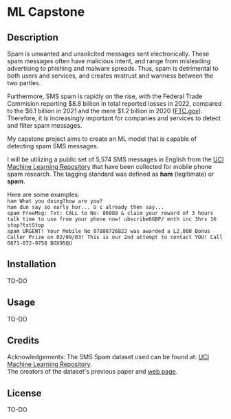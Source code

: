 # ML Capstone

## Description

Spam is unwanted and unsolicited messages sent electronically. These spam messages often have malicious intent, and range from misleading advertising to phishing and malware spreads. Thus, spam is detrimental to both users and services, and creates mistrust and wariness between the two parties. 

Furthermore, SMS spam is rapidly on the rise, with the Federal Trade Commision reporting $8.8 billion in total reported losses in 2022, compared to the $6.1 billion in 2021 and the mere $1.2 billion in 2020 ([FTC.gov](https://www.ftc.gov/business-guidance/blog/2023/02/ftc-crunches-2022-numbers-see-where-scammers-continue-crunch-consumers)). Therefore, it is increasingly important for companies and services to detect and filter spam messages. 

My capstone project aims to create an ML model that is capable of detecting spam SMS messages.

I will be utilizing a public set of 5,574 SMS messages in English from the [UCI Machine Learning Repository](https://archive.ics.uci.edu/ml/datasets/sms+spam+collection#) that have been collected for mobile phone spam research. The tagging standard was defined as **ham** (legitimate) or **spam**.

Here are some examples:  
`ham What you doing?how are you?`   
`ham dun say so early hor... U c already then say...`   
`spam FreeMsg: Txt: CALL to No: 86888 & claim your reward of 3 hours talk time to use from your phone now! ubscribe6GBP/ mnth inc 3hrs 16 stop?txtStop`   
`spam URGENT! Your Mobile No 07808726822 was awarded a L2,000 Bonus Caller Prize on 02/09/03! This is our 2nd attempt to contact YOU! Call 0871-872-9758 BOX95QU`   

## Installation

TO-DO

## Usage

TO-DO

## Credits

Acknowledgements: 
The SMS Spam dataset used can be found at: [UCI Machine Learning Repository](https://archive.ics.uci.edu/ml/datasets/sms+spam+collection#).  
The creators of the dataset's previous paper and [web page](http://www.dt.fee.unicamp.br/~tiago/smsspamcollection/).

## License
TO-DO
